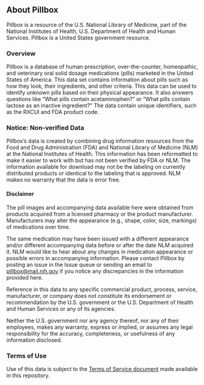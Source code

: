 ## About Pillbox 

Pillbox is a resource of the U.S. National Library of Medicine, part of the National Institutes of Health, U.S. Department of Health and Human Services. Pillbox is a United States government resource. 

### Overview
Pillbox is a database of human prescription, over-the-counter, homeopathic, and veterinary oral solid dosage medications (pills) marketed in the United States of America. This data set contains information about pills such as how they look, their ingredients, and other criteria. This data can be used to identify unknown pills based on their physical appearance. It also answers questions like “What pills contain acetaminophen?” or “What pills contain lactose as an inactive ingredient?” The data contain unique identifiers, such as the RXCUI and FDA product code.

### Notice: Non-verified Data

Pillbox’s data is created by combining drug information resources from the Food and Drug Administration (FDA) and National Library of Medicine (NLM) at the National Institutes of Health. This information has been reformatted to make it easier to work with but has not been verified by FDA or NLM. The information available for download may not be the labeling on currently distributed products or identical to the labeling that is approved. NLM makes no warranty that the data is error free.

#### Disclaimer

The pill images and accompanying data available here were obtained from products acquired from a licensed pharmacy or the product manufacturer. Manufacturers may alter the appearance (e.g., shape, color, size, markings) of medications over time.

The same medication may have been issued with a different appearance and/or different accompanying data before or after the date NLM acquired it. NLM would like to hear about any changes in medication appearance or possible errors in accompanying information. Please contact Pillbox by posting an issue in the Issue queue or sending an email to pillbox@mail.nih.gov if you notice any discrepancies in the information provided here.

Reference in this data to any specific commercial product, process, service, manufacturer, or company does not constitute its endorsement or recommendation by the U.S. government or the U.S. Department of Health and Human Services or any of its agencies.

Neither the U.S. government nor any agency thereof, nor any of their employees, makes any warranty, express or implied, or assumes any legal responsibility for the accuracy, completeness, or usefulness of any information disclosed.

### Terms of Use

Use of this data is subject to the [Terms of Service document]() made available in this repository.
